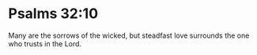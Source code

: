 # Psalms 32:10

Many are the sorrows of the wicked, but steadfast love surrounds the one who trusts in the Lord.
